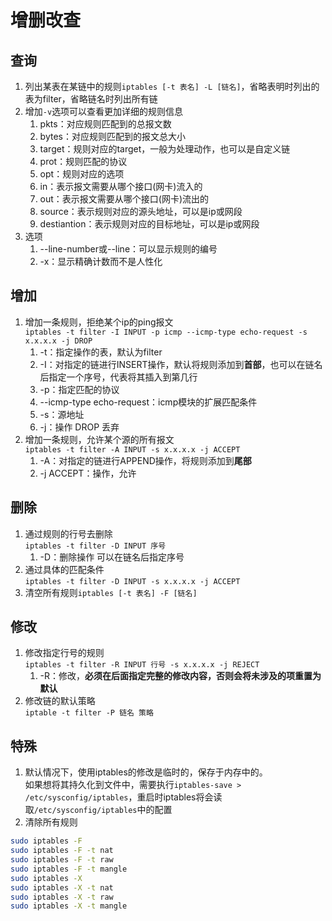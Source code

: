 # 增删改查

## 查询
1. 列出某表在某链中的规则`iptables [-t 表名] -L [链名]`，省略表明时列出的表为filter，省略链名时列出所有链
2. 增加`-v`选项可以查看更加详细的规则信息
   1. pkts：对应规则匹配到的总报文数
   2. bytes：对应规则匹配到的报文总大小
   3. target：规则对应的target，一般为处理动作，也可以是自定义链
   4. prot：规则匹配的协议
   5. opt：规则对应的选项
   6. in：表示报文需要从哪个接口(网卡)流入的
   7. out：表示报文需要从哪个接口(网卡)流出的
   8. source：表示规则对应的源头地址，可以是ip或网段
   9. destiantion：表示规则对应的目标地址，可以是ip或网段
3. 选项
   1. --line-number或--line：可以显示规则的编号
   2. -x：显示精确计数而不是人性化

## 增加
1. 增加一条规则，拒绝某个ip的ping报文  
   `iptables -t filter -I INPUT -p icmp --icmp-type echo-request -s x.x.x.x -j DROP`
   1. -t：指定操作的表，默认为filter
   2. -I：对指定的链进行INSERT操作，默认将规则添加到**首部**，也可以在链名后指定一个序号，代表将其插入到第几行
   3. -p：指定匹配的协议
   4. --icmp-type echo-request：icmp模块的扩展匹配条件
   5. -s：源地址
   6. -j：操作   DROP 丢弃
2. 增加一条规则，允许某个源的所有报文  
   `iptables -t filter -A INPUT -s x.x.x.x -j ACCEPT`
   1. -A：对指定的链进行APPEND操作，将规则添加到**尾部**
   2. -j ACCEPT：操作，允许

## 删除
1. 通过规则的行号去删除  
   `iptables -t filter -D INPUT 序号`
   1. -D：删除操作 可以在链名后指定序号
2. 通过具体的匹配条件  
   `iptables -t filter -D INPUT -s x.x.x.x -j ACCEPT`
3. 清空所有规则`iptables [-t 表名] -F [链名]`

## 修改
1. 修改指定行号的规则  
   `iptables -t filter -R INPUT 行号 -s x.x.x.x -j REJECT`
   1. -R：修改，**必须在后面指定完整的修改内容，否则会将未涉及的项重置为默认**
2. 修改链的默认策略  
   `iptable -t filter -P 链名 策略`


## 特殊
1. 默认情况下，使用iptables的修改是临时的，保存于内存中的。  
   如果想将其持久化到文件中，需要执行`iptables-save > /etc/sysconfig/iptables`，重启时iptables将会读取`/etc/sysconfig/iptables`中的配置
2. 清除所有规则
```sh
sudo iptables -F
sudo iptables -F -t nat
sudo iptables -F -t raw
sudo iptables -F -t mangle
sudo iptables -X
sudo iptables -X -t nat
sudo iptables -X -t raw
sudo iptables -X -t mangle
```
